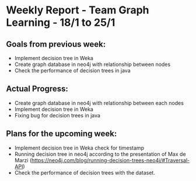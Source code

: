 # Weekly Report - Team Graph Learning - 18/1 to 25/1

## Goals from previous week:
* Implement decision tree in Weka
* Create graph database in neo4j with relationship between nodes
* Check the performance of decision trees in java





## Actual Progress: 
* Create graph database in neo4j with relationship between each nodes
* Implement decision tree in Weka
* Fixing bug for decision trees in java




## Plans for the upcoming week:
* Implement decision tree in Weka check for timestamp
* Running decision tree in neo4j according to the presentation of Max de Marzi (https://neo4j.com/blog/running-decision-trees-neo4j/#Traversal-API)
* Check the performance of decision trees with the dataset.


